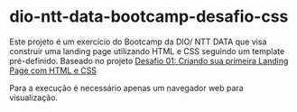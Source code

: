 # dio-ntt-data-bootcamp-desafio-css
Este projeto é um exercício do Bootcamp da DIO/ NTT DATA que visa construir uma landing page utilizando HTML e CSS seguindo um template pré-definido.
Baseado no projeto [Desafio 01: Criando sua primeira Landing Page com HTML e CSS](https://github.com/digitalinnovationone/trilha-css-desafio-01)

Para a execução é necessário apenas um navegador web para visualização.
